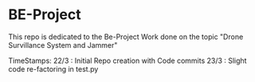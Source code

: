 # BE-Project

This repo is dedicated to the Be-Project Work done on the topic "Drone Survillance System and Jammer"

TimeStamps:
22/3 : Initial Repo creation with Code commits
23/3 : Slight code re-factoring in test.py
